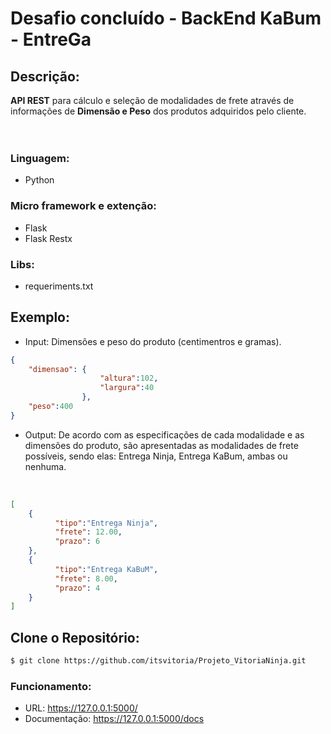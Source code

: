 <h1>
    Desafio concluído - BackEnd KaBum - <strong>EntreGa</strong>
</h1>

<h2>Descrição:</h2>
<strong>API REST</strong> para cálculo e seleção de modalidades de frete através de informações de <strong>Dimensão e Peso</strong> dos produtos adquiridos pelo cliente.
</br>
</br>
</br>
<h3>Linguagem:</h3>

- Python

<h3>Micro framework e extenção:</h3>

- Flask
- Flask Restx

<h3>Libs:</h3>

- requeriments.txt

<h2>Exemplo:</h2>

- Input: Dimensões e peso do produto (centimentros e gramas).

```json
{
    "dimensao": {
                    "altura":102,
                    "largura":40
                },
    "peso":400
}
````
- Output: De acordo com as especificações de cada modalidade e as dimensões do produto, são apresentadas as modalidades de frete possíveis, sendo elas: Entrega Ninja, Entrega KaBum, ambas ou nenhuma.
</br>

```json
[
	{
          "tipo":"Entrega Ninja",
    	  "frete": 12.00,
    	  "prazo": 6
	},
	{
    	  "tipo":"Entrega KaBuM",
    	  "frete": 8.00,
    	  "prazo": 4
	}
]
````
<h2>Clone o Repositório:</h2>

````bash
$ git clone https://github.com/itsvitoria/Projeto_VitoriaNinja.git
````
<h3>Funcionamento:</h3> 

- URL: https://127.0.0.1:5000/ 
- Documentação: https://127.0.0.1:5000/docs 
